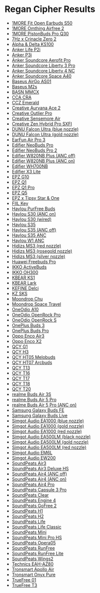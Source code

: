 # Regan Cipher Results

- [1MORE Fit Open Earbuds S50](./in-ear/1MORE%20Fit%20Open%20Earbuds%20S50)
- [1MORE Omthing Airfree 2](./in-ear/1MORE%20Omthing%20Airfree%202)
- [1MORE PistonBuds Pro Q30](./in-ear/1MORE%20PistonBuds%20Pro%20Q30)
- [7Hz x Crinacle Zero 2](./in-ear/7Hz%20x%20Crinacle%20Zero%202)
- [Alpha & Delta KS100](./in-ear/Alpha%20&%20Delta%20KS100)
- [Anker Life P2i](./in-ear/Anker%20Life%20P2i)
- [Anker P3i](./in-ear/Anker%20P3i)
- [Anker Soundcore Aerofit Pro](./earbud/Anker%20Soundcore%20Aerofit%20Pro)
- [Anker Soundcore Liberty 3 Pro](./in-ear/Anker%20Soundcore%20Liberty%203%20Pro)
- [Anker Soundcore Liberty 4 NC](./in-ear/Anker%20Soundcore%20Liberty%204%20NC)
- [Anker Soundcore Space A40](./in-ear/Anker%20Soundcore%20Space%20A40)
- [Baseus AirGo AS01](./in-ear/Baseus%20AirGo%20AS01)
- [Baseus M2s](./in-ear/Baseus%20M2s)
- [BASN MMCX](./in-ear/BASN%20MMCX)
- [CCA CRA](./in-ear/CCA%20CRA)
- [CCZ Emerald](./in-ear/CCZ%20Emerald)
- [Creative Aurvana Ace 2](./in-ear/Creative%20Aurvana%20Ace%202)
- [Creative Outlier Pro](./in-ear/Creative%20Outlier%20Pro)
- [Creative Sensemore Air](./in-ear/Creative%20Sensemore%20Air)
- [Creative Zen Hybrid Pro SXFI](./over-ear/Creative%20Zen%20Hybrid%20Pro%20SXFI)
- [DUNU Falcon Ultra (blue nozzle)](./in-ear/DUNU%20Falcon%20Ultra%20(blue%20nozzle))
- [DUNU Falcon Ultra (gold nozzle)](./in-ear/DUNU%20Falcon%20Ultra%20(gold%20nozzle))
- [EarFun Air Pro 3](./in-ear/EarFun%20Air%20Pro%203)
- [Edifier NeoBuds Pro](./in-ear/Edifier%20NeoBuds%20Pro)
- [Edifier NeoBuds Pro 2](./in-ear/Edifier%20NeoBuds%20Pro%202)
- [Edifier W820NB Plus (ANC off)](./over-ear/Edifier%20W820NB%20Plus%20(ANC%20off))
- [Edifier W820NB Plus (ANC on)](./over-ear/Edifier%20W820NB%20Plus%20(ANC%20on))
- [Edifier WH700NB](./over-ear/Edifier%20WH700NB)
- [Edifier X3 Lite](./in-ear/Edifier%20X3%20Lite)
- [EPZ G10](./in-ear/EPZ%20G10)
- [EPZ Q1](./in-ear/EPZ%20Q1)
- [EPZ Q1 Pro](./in-ear/EPZ%20Q1%20Pro)
- [EPZ Q5](./in-ear/EPZ%20Q5)
- [EPZ x Tipsy Star & One](./in-ear/EPZ%20x%20Tipsy%20Star%20&%20One)
- [FIIL Key](./in-ear/FIIL%20Key)
- [Haylou PurFree Buds](./in-ear/Haylou%20PurFree%20Buds)
- [Haylou S30 (ANC on)](./over-ear/Haylou%20S30%20(ANC%20on))
- [Haylou S30 (wired)](./in-ear/Haylou%20S30%20(wired))
- [Haylou S35](./over-ear/Haylou%20S35)
- [Haylou S35 (ANC off)](./over-ear/Haylou%20S35%20(ANC%20off))
- [Haylou S35 ANC](./in-ear/Haylou%20S35%20ANC)
- [Haylou W1 ANC](./in-ear/Haylou%20W1%20ANC)
- [Hidizs MS3 (red nozzle)](./in-ear/Hidizs%20MS3%20(red%20nozzle))
- [Hidizs MS3 (rosegold nozzle)](./in-ear/Hidizs%20MS3%20(rosegold%20nozzle))
- [Hidizs MS3 (silver nozzle)](./in-ear/Hidizs%20MS3%20(silver%20nozzle))
- [Huawei Freebuds Pro](./in-ear/Huawei%20Freebuds%20Pro)
- [IKKO ActiveBuds](./in-ear/IKKO%20ActiveBuds)
- [IKKO OH300](./in-ear/IKKO%20OH300)
- [KBEAR KS1](./in-ear/KBEAR%20KS1)
- [KBEAR Lark](./in-ear/KBEAR%20Lark)
- [KEFINE Delci](./in-ear/KEFINE%20Delci)
- [KZ SKS](./in-ear/KZ%20SKS)
- [Moondrop Chu](./in-ear/Moondrop%20Chu)
- [Moondrop Space Travel](./in-ear/Moondrop%20Space%20Travel)
- [OneOdio A10](./over-ear/OneOdio%20A10)
- [OneOdio OpenRock Pro](./earbud/OneOdio%20OpenRock%20Pro)
- [OneOdio OpenRock S](./earbud/OneOdio%20OpenRock%20S)
- [OnePlus Buds 3](./in-ear/OnePlus%20Buds%203)
- [OnePlus Buds Pro](./in-ear/OnePlus%20Buds%20Pro)
- [Oppo Enco Air3](./earbud/Oppo%20Enco%20Air3)
- [Oppo Enco X2](./in-ear/Oppo%20Enco%20X2)
- [QCY G1](./in-ear/QCY%20G1)
- [QCY H3](./over-ear/QCY%20H3)
- [QCY HT05 Melobuds](./in-ear/QCY%20HT05%20Melobuds)
- [QCY HT07 Arcbuds](./in-ear/QCY%20HT07%20Arcbuds)
- [QCY T13](./in-ear/QCY%20T13)
- [QCY T16](./in-ear/QCY%20T16)
- [QCY T17](./in-ear/QCY%20T17)
- [QCY T18](./in-ear/QCY%20T18)
- [QCY T20](./in-ear/QCY%20T20)
- [realme Buds Air 3S](./in-ear/realme%20Buds%20Air%203S)
- [realme Buds Air 5 Pro](./in-ear/realme%20Buds%20Air%205%20Pro)
- [realme Buds Air 5 Pro (ANC on)](./in-ear/realme%20Buds%20Air%205%20Pro%20(ANC%20on))
- [Samsung Galaxy Buds FE](./in-ear/Samsung%20Galaxy%20Buds%20FE)
- [Samsung Galaxy Buds Live](./earbud/Samsung%20Galaxy%20Buds%20Live)
- [Simgot Audio EA1000 (blue nozzle)](./in-ear/Simgot%20Audio%20EA1000%20(blue%20nozzle))
- [Simgot Audio EA1000 (gold nozzle)](./in-ear/Simgot%20Audio%20EA1000%20(gold%20nozzle))
- [Simgot Audio EA1000 (red nozzle)](./in-ear/Simgot%20Audio%20EA1000%20(red%20nozzle))
- [Simgot Audio EA500LM (black nozzle)](./in-ear/Simgot%20Audio%20EA500LM%20(black%20nozzle))
- [Simgot Audio EA500LM (gold nozzle)](./in-ear/Simgot%20Audio%20EA500LM%20(gold%20nozzle))
- [Simgot Audio EA500LM (red nozzle)](./in-ear/Simgot%20Audio%20EA500LM%20(red%20nozzle))
- [Simgot Audio EM6L](./in-ear/Simgot%20Audio%20EM6L)
- [Simgot Audio EW200](./in-ear/Simgot%20Audio%20EW200)
- [SoundPeats Air3](./in-ear/SoundPeats%20Air3)
- [SoundPeats Air3 Deluxe HS](./in-ear/SoundPeats%20Air3%20Deluxe%20HS)
- [SoundPeats Air4 (ANC off)](./in-ear/SoundPeats%20Air4%20(ANC%20off))
- [SoundPeats Air4 (ANC on)](./in-ear/SoundPeats%20Air4%20(ANC%20on))
- [SoundPeats Air4 Pro](./in-ear/SoundPeats%20Air4%20Pro)
- [SoundPeats Capsule 3 Pro](./in-ear/SoundPeats%20Capsule%203%20Pro)
- [SoundPeats Clear](./in-ear/SoundPeats%20Clear)
- [SoundPeats Engine 4](./in-ear/SoundPeats%20Engine%204)
- [SoundPeats GoFree 2](./earbud/SoundPeats%20GoFree%202)
- [SoundPeats H1](./in-ear/SoundPeats%20H1)
- [SoundPeats H2](./in-ear/SoundPeats%20H2)
- [SoundPeats Life](./in-ear/SoundPeats%20Life)
- [SoundPeats Life Classic](./in-ear/SoundPeats%20Life%20Classic)
- [SoundPeats Mini](./in-ear/SoundPeats%20Mini)
- [SoundPeats Mini Pro HS](./in-ear/SoundPeats%20Mini%20Pro%20HS)
- [SoundPeats Opera05](./in-ear/SoundPeats%20Opera05)
- [SoundPeats RunFree](./earbud/SoundPeats%20RunFree)
- [SoundPeats RunFree Lite](./earbud/SoundPeats%20RunFree%20Lite)
- [SoundPeats Wings2](./earbud/SoundPeats%20Wings2)
- [Technics EAH-AZ80](./in-ear/Technics%20EAH-AZ80)
- [Tronsmart Apollo Air](./in-ear/Tronsmart%20Apollo%20Air)
- [Tronsmart Onyx Pure](./in-ear/Tronsmart%20Onyx%20Pure)
- [TrueFree 01](./earbud/TrueFree%2001)
- [TrueFree T3](./earbud/TrueFree%20T3)
